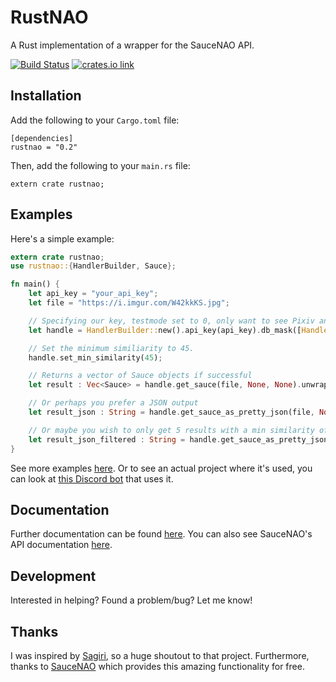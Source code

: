 # RustNAO

A Rust implementation of a wrapper for the SauceNAO API.

[![Build Status](https://travis-ci.com/ClementTsang/RustNAO.svg?token=1wvzVgp94E1TZyPNs8JF&branch=master)](https://travis-ci.com/ClementTsang/RustNAO) [![crates.io link](https://img.shields.io/crates/v/rustnao.svg)](https://crates.io/crates/rustnao)

## Installation

Add the following to your `Cargo.toml` file:

```
[dependencies]
rustnao = "0.2"
```

Then, add the following to your `main.rs` file:

```
extern crate rustnao;
```

## Examples

Here's a simple example:

```rust
extern crate rustnao;
use rustnao::{HandlerBuilder, Sauce};

fn main() {
	let api_key = "your_api_key";
	let file = "https://i.imgur.com/W42kkKS.jpg";

	// Specifying our key, testmode set to 0, only want to see Pixiv and Sankaku using a mask, nothing excluded, no one specific source, and 15 results at most
	let handle = HandlerBuilder::new().api_key(api_key).db_mask([Handler::PIXIV, Handler::SANKAKU_CHANNEL].to_vec()).num_results(15).build();

	// Set the minimum similiarity to 45.
	handle.set_min_similarity(45);

	// Returns a vector of Sauce objects if successful
	let result : Vec<Sauce> = handle.get_sauce(file, None, None).unwrap();

	// Or perhaps you prefer a JSON output
	let result_json : String = handle.get_sauce_as_pretty_json(file, None, None).unwrap();

	// Or maybe you wish to only get 5 results with a min similarity of 50.0
	let result_json_filtered : String = handle.get_sauce_as_pretty_json(file, Some(5), Some(50 as f64)).unwrap();
}
```

See more examples [here](./examples/). Or to see an actual project where it's used, you can look at [this Discord bot](https://github.com/ClementTsang/elementaru-bot) that uses it.

## Documentation

Further documentation can be found [here](https://docs.rs/rustnao/). You can also see SauceNAO's API documentation [here](https://saucenao.com/user.php?page=search-api).

## Development

Interested in helping? Found a problem/bug? Let me know!

## Thanks

I was inspired by [Sagiri](https://github.com/ClarityCafe/Sagiri), so a huge shoutout to that project. Furthermore, thanks to [SauceNAO](https://saucenao.com/) which provides this amazing functionality for free.

